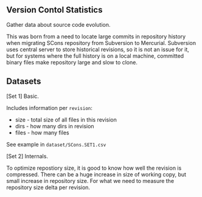 Version Contol Statistics
-------------------------
Gather data about source code evolution.

This was born from a need to locate large commits
in repository history when migrating SCons repository
from Subversion to Mercurial. Subversion uses central
server to store historical revisions, so it is not an
issue for it, but for systems where the full history
is on a local machine, committed binary files make
repository large and slow to clone.


Datasets
--------
[Set 1] Basic.

Includes information per `revision`:
 - size   - total size of all files in this revision
 - dirs   - how many dirs in revision
 - files  - how many files

See example in `dataset/SCons.SET1.csv`


[Set 2] Internals.

To optimize repostiory size, it is good to know how
well the revision is compressed. There can be a huge
increase in size of working copy, but small increase
in repository size. For what we need to measure the
repository size delta per revision.
